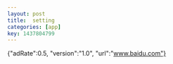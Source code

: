 ```yaml
---
layout: post
title:  setting
categories: [app]
key: 1437804799
---
```

{"adRate":0.5, "version":"1.0", "url":"www.baidu.com"}
